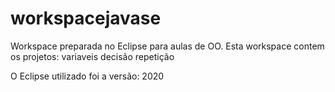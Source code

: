 # workspacejavase
Workspace preparada no Eclipse para aulas de OO.
Esta workspace contem os projetos:
variaveis
decisão
repetição

O Eclipse utilizado foi a versão: 2020
